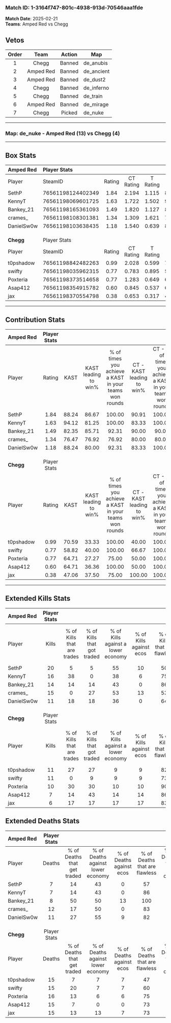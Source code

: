 ### Match ID: 1-3164f747-801c-4938-913d-70546aaa1fde  
**Match Date**: 2025-02-21  
**Teams**: Amped Red vs Chegg  

## Vetos  

| Order | Team | Action | Map |
| :---: | :--: | :----: | --- |
| 1 | Chegg | Banned | de_anubis |
| 2 | Amped Red | Banned | de_ancient |
| 3 | Amped Red | Banned | de_dust2 |
| 4 | Chegg | Banned | de_inferno |
| 5 | Chegg | Banned | de_train |
| 6 | Amped Red | Banned | de_mirage |
| 7 | Chegg | Picked | de_nuke |

---  

### **Map**: de_nuke - Amped Red (13) vs Chegg (4)  
---  

## Box Stats  

| **Amped Red** | Player Stats      |        |           |          |       |       |       |         |        |      |     |
| :- | :- | :-: | :-: | :-: | :-: | :-: | :-: | :-: | :-: | :-: | :-: |
| Player        | SteamID           | Rating | CT Rating | T Rating | KAST  |  ADR  | Kills | Assists | Deaths | K/D  | HS% |
| SethP         | 76561198124402349 |  1.84  |   2.194   |  1.115   | 88.24 | 102.8 |  20   |    2    |   7    | 2.86 | 35  |
| KennyT        | 76561198069601725 |  1.63  |   1.722   |  1.502   | 94.12 | 82.9  |  16   |    3    |   7    | 2.29 | 31  |
| Bankey_21     | 76561198165361093 |  1.49  |   1.820   |  1.127   | 82.35 | 101.5 |  14   |    7    |   8    | 1.75 | 42  |
| crames_       | 76561198108301381 |  1.34  |   1.309   |  1.621   | 76.47 | 96.4  |  15   |    4    |   12   | 1.25 | 33  |
| DanielSw0w    | 76561198103638435 |  1.18  |   1.540   |  0.639   | 88.24 | 65.1  |  11   |    9    |   11   | 1.00 | 45  |
|               |                   |        |           |          |       |       |       |         |        |      |     |
|               |                   |        |           |          |       |       |       |         |        |      |     |
|               |                   |        |           |          |       |       |       |         |        |      |     |
| **Chegg**     | Player Stats      |        |           |          |       |       |       |         |        |      |     |
| Player        | SteamID           | Rating | CT Rating | T Rating | KAST  |  ADR  | Kills | Assists | Deaths | K/D  | HS% |
| t0pshadow     | 76561198842482263 |  0.99  |   2.028   |  0.599   | 70.59 | 85.9  |  11   |    8    |   15   | 0.73 | 45  |
| swifty        | 76561198035962315 |  0.77  |   0.783   |  0.895   | 58.82 | 53.3  |  11   |    3    |   15   | 0.73 | 45  |
| Poxteria      | 76561198373514658 |  0.77  |   1.283   |  0.649   | 64.71 | 68.4  |  10   |    2    |   16   | 0.63 | 20  |
| Asap412       | 76561198354915782 |  0.60  |   0.845   |  0.537   | 64.71 | 47.5  |   7   |    4    |   15   | 0.47 | 71  |
| jax           | 76561198370554798 |  0.38  |   0.653   |  0.317   | 47.06 | 43.3  |   6   |    1    |   15   | 0.40 | 83  |
---  

## Contribution Stats  

| **Amped Red** | Player Stats |       |                      |                                                        |                           |                                                             |                          |                                                            |
| :- | :-: | :-: | :-: | :-: | :-: | :-: | :-: | :-: |
| Player        |    Rating    | KAST  | KAST leading to win% | % of times you achieve a KAST in your teams won rounds | CT - KAST leading to win% | CT - % of times you achieve a KAST in your teams won rounds | T - KAST leading to win% | T - % of times you achieve a KAST in your teams won rounds |
| SethP         |     1.84     | 88.24 |        86.67         |                         100.00                         |           90.91           |                           100.00                            |          75.00           |                           100.00                           |
| KennyT        |     1.63     | 94.12 |        81.25         |                         100.00                         |           83.33           |                           100.00                            |          75.00           |                           100.00                           |
| Bankey_21     |     1.49     | 82.35 |        85.71         |                         92.31                          |           90.00           |                            90.00                            |          75.00           |                           100.00                           |
| crames_       |     1.34     | 76.47 |        76.92         |                         76.92                          |           80.00           |                            80.00                            |          66.67           |                           66.67                            |
| DanielSw0w    |     1.18     | 88.24 |        80.00         |                         92.31                          |           83.33           |                           100.00                            |          66.67           |                           66.67                            |
|               |              |       |                      |                                                        |                           |                                                             |                          |                                                            |
|               |              |       |                      |                                                        |                           |                                                             |                          |                                                            |
|               |              |       |                      |                                                        |                           |                                                             |                          |                                                            |
| **Chegg**     | Player Stats |       |                      |                                                        |                           |                                                             |                          |                                                            |
| Player        |    Rating    | KAST  | KAST leading to win% | % of times you achieve a KAST in your teams won rounds | CT - KAST leading to win% | CT - % of times you achieve a KAST in your teams won rounds | T - KAST leading to win% | T - % of times you achieve a KAST in your teams won rounds |
| t0pshadow     |     0.99     | 70.59 |        33.33         |                         100.00                         |           40.00           |                           100.00                            |          28.57           |                           100.00                           |
| swifty        |     0.77     | 58.82 |        40.00         |                         100.00                         |           66.67           |                           100.00                            |          28.57           |                           100.00                           |
| Poxteria      |     0.77     | 64.71 |        27.27         |                         75.00                          |           50.00           |                           100.00                            |          14.29           |                           50.00                            |
| Asap412       |     0.60     | 64.71 |        36.36         |                         100.00                         |           50.00           |                           100.00                            |          28.57           |                           100.00                           |
| jax           |     0.38     | 47.06 |        37.50         |                         75.00                          |          100.00           |                           100.00                            |          16.67           |                           50.00                            |
---  

## Extended Kills Stats  

| **Amped Red** | Player Stats |                            |                            |                                    |                         |                              |                                 |                                       |                    |           |
| :- | :-: | :-: | :-: | :-: | :-: | :-: | :-: | :-: | :-: | :-: |
| Player        |    Kills     | % of Kills that are trades | % of Kills that got traded | % of Kills against a lower economy | % of Kills against ecos | % of Kills that are flawless | % of Kills that are close duels | % of Kills that are assisted by flash | Pistol Round Kills | AWP Kills |
| SethP         |      20      |             5              |             5              |                 55                 |           10            |              50              |                0                |                   5                   |         1          |     0     |
| KennyT        |      16      |             38             |             0              |                 38                 |            6            |              75              |                0                |                   6                   |         0          |     7     |
| Bankey_21     |      14      |             14             |             14             |                 43                 |            0            |              86              |                0                |                  14                   |         1          |     0     |
| crames_       |      15      |             0              |             27             |                 53                 |           13            |              53              |                7                |                   7                   |         4          |     0     |
| DanielSw0w    |      11      |             18             |             18             |                 36                 |            0            |              64              |                0                |                   0                   |         1          |     0     |
|               |              |                            |                            |                                    |                         |                              |                                 |                                       |                    |           |
|               |              |                            |                            |                                    |                         |                              |                                 |                                       |                    |           |
|               |              |                            |                            |                                    |                         |                              |                                 |                                       |                    |           |
| **Chegg**     | Player Stats |                            |                            |                                    |                         |                              |                                 |                                       |                    |           |
| Player        |    Kills     | % of Kills that are trades | % of Kills that got traded | % of Kills against a lower economy | % of Kills against ecos | % of Kills that are flawless | % of Kills that are close duels | % of Kills that are assisted by flash | Pistol Round Kills | AWP Kills |
| t0pshadow     |      11      |             27             |             27             |                 9                  |            9            |              82              |                0                |                   9                   |         2          |     0     |
| swifty        |      11      |             0              |             9              |                 9                  |            9            |              73              |                0                |                   0                   |         1          |     0     |
| Poxteria      |      10      |             30             |             30             |                 10                 |           10            |              90              |                0                |                  20                   |         0          |     3     |
| Asap412       |      7       |             14             |             43             |                 14                 |           14            |              86              |                0                |                   0                   |         0          |     0     |
| jax           |      6       |             17             |             17             |                 17                 |           17            |              83              |                0                |                   0                   |         2          |     0     |
## Extended Deaths Stats  

| **Amped Red** | Player Stats |                             |                                   |                          |                               |                            |                           |               |
| :- | :-: | :-: | :-: | :-: | :-: | :-: | :-: | :-: |
| Player        |    Deaths    | % of Deaths that get traded | % of Deaths against lower economy | % of Deaths against ecos | % of Deaths that are flawless | % of Deaths that are close | % of Deaths while blinded | Deaths to AWP |
| SethP         |      7       |             14              |                43                 |            0             |              57               |             0              |             0             |       0       |
| KennyT        |      7       |             14              |                43                 |            0             |              86               |             0              |             0             |       1       |
| Bankey_21     |      8       |             50              |                50                 |            13            |              100              |             0              |            13             |       1       |
| crames_       |      12      |             17              |                50                 |            0             |              83               |             0              |             8             |       1       |
| DanielSw0w    |      11      |             27              |                55                 |            9             |              82               |             0              |             9             |       0       |
|               |              |                             |                                   |                          |                               |                            |                           |               |
|               |              |                             |                                   |                          |                               |                            |                           |               |
|               |              |                             |                                   |                          |                               |                            |                           |               |
| **Chegg**     | Player Stats |                             |                                   |                          |                               |                            |                           |               |
| Player        |    Deaths    | % of Deaths that get traded | % of Deaths against lower economy | % of Deaths against ecos | % of Deaths that are flawless | % of Deaths that are close | % of Deaths while blinded | Deaths to AWP |
| t0pshadow     |      15      |              7              |                 7                 |            7             |              47               |             0              |             7             |       0       |
| swifty        |      15      |             20              |                 7                 |            7             |              60               |             0              |             0             |       2       |
| Poxteria      |      16      |             13              |                 6                 |            6             |              75               |             6              |            19             |       1       |
| Asap412       |      15      |              7              |                 0                 |            0             |              73               |             0              |             7             |       3       |
| jax           |      15      |             13              |                13                 |            7             |              73               |             0              |             0             |       1       |
